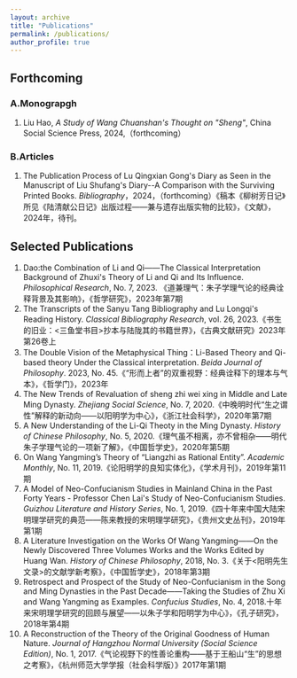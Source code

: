 ```yaml
---
layout: archive
title: "Publications"
permalink: /publications/
author_profile: true
---
```


## Forthcoming
### A.Monograpgh
1. Liu Hao, *A Study of Wang Chuanshan's Thought on "Sheng"*, China Social Science Press, 2024,（forthcoming）
### B.Articles
1. The Publication Process of Lu Qingxian Gong's Diary as Seen in the Manuscript of Liu Shufang's Diary--A Comparison with the Surviving Printed Books. *Bibliography*，2024，（forthcoming）《稿本《柳树芳日记》所见《陆清献公日记》出版过程——兼与遗存出版实物的比较》，《文献》，2024年，待刊。

## Selected Publications
1. Dao:the Combination of Li and Qi——The Classical Interpretation Background of Zhuxi's Theory of Li and Qi and Its Influence. *Philosophical Research*, No. 7, 2023. 《道兼理气：朱子学理气论的经典诠释背景及其影响》，《哲学研究》，2023年第7期
2. The Transcripts of the Sanyu Tang Bibliography and Lu Longqi's Reading History. *Classical Bibliography Research*, vol. 26, 2023.《书生的旧业：<三鱼堂书目>抄本与陆陇其的书籍世界》，《古典文献研究》2023年第26卷上
3. The Double Vision of the Metaphysical Thing：Li-Based Theory and Qi-based theory Under the Classical interpretation. *Beida Journal of Philosophy*. 2023, No. 45.《“形而上者”的双重视野：经典诠释下的理本与气本》，《哲学门》，2023年
4. The New Trends of Revaluation of sheng zhi wei xing in Middle and Late Ming Dynasty. *Zhejiang Social Science*, No. 7, 2020.《中晚明时代“生之谓性”解释的新动向——以阳明学为中心》，《浙江社会科学》，2020年第7期
5. A New Understanding of the Li-Qi Theoty in the Ming Dynasty. *History of Chinese Philosophy*, No. 5, 2020.《理气虽不相离，亦不曾相杂——明代朱子学理气论的一项新了解》，《中国哲学史》，2020年第5期
6. On Wang Yangming’s Theory of “Liangzhi as Rational Entity”. *Academic Monthly*, No. 11, 2019.《论阳明学的良知实体化》，《学术月刊》，2019年第11期
7. A Model of Neo-Confucianism Studies in Mainland China in the Past Forty Years - Professor Chen Lai's Study of Neo-Confucianism Studies. *Guizhou Literature and History Series*, No. 1, 2019.《四十年来中国大陆宋明理学研究的典范——陈来教授的宋明理学研究》，《贵州文史丛刊》，2019年第1期
8. A Literature Investigation on the Works Of Wang Yangming——On the Newly Discovered Three Volumes Works and the Works Edited by Huang Wan. *History of Chinese Philosophy*, 2018, No. 3.《关于<阳明先生文录>的文献学新考察》，《中国哲学史》，2018年第3期
9. Retrospect and Prospect of the Study of Neo-Confucianism in the Song and Ming Dynasties in the Past Decade——Taking the Studies of Zhu Xi and Wang Yangming as Examples. *Confucius Studies*, No. 4, 2018.十年来宋明理学研究的回顾与展望——以朱子学和阳明学为中心》，《孔子研究》，2018年第4期
11.	A Reconstruction of the Theory of the Original Goodness of Human Nature. *Journal of Hangzhou Normal University (Social Science Edition)*, No. 1, 2017.《气论视野下的性善论重构——基于王船山“生”的思想之考察》，《杭州师范大学学报（社会科学版）》2017年第1期


